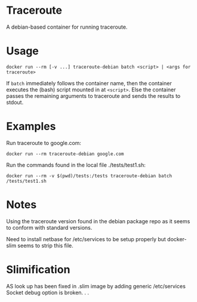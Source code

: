 # Traceroute

A debian-based container for running traceroute.

# Usage

```
docker run --rm [-v ...] traceroute-debian batch <script> | <args for traceroute>
```

If `batch` immediately follows the container name, then the container
executes the (bash) script mounted in at `<script>`.
Else the container passes the remaining arguments to traceroute
and sends the results to stdout.

# Examples

Run traceroute to google.com:
```
docker run --rm traceroute-debian google.com
```

Run the commands found in the local file ./tests/test1.sh:
```
docker run --rm -v $(pwd)/tests:/tests traceroute-debian batch /tests/test1.sh
```

# Notes

Using the traceroute version found in the debian package repo
as it seems to conform with standard versions.

Need to install netbase for /etc/services to be setup properly
but docker-slim seems to strip this file.

# Slimification

AS look up has been fixed in .slim image by adding generic /etc/services
Socket debug option is broken. . .
